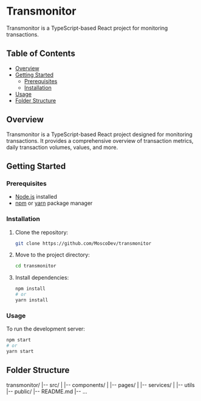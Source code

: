 # Transmonitor

Transmonitor is a TypeScript-based React project for monitoring transactions.

## Table of Contents

- [Overview](#overview)
- [Getting Started](#getting-started)
  - [Prerequisites](#prerequisites)
  - [Installation](#installation)
- [Usage](#usage)
- [Folder Structure](#folder-structure)

## Overview

Transmonitor is a TypeScript-based React project designed for monitoring transactions. It provides a comprehensive overview of transaction metrics, daily transaction volumes, values, and more.

## Getting Started

### Prerequisites

- [Node.js](https://nodejs.org/) installed
- [npm](https://www.npmjs.com/) or [yarn](https://yarnpkg.com/) package manager

### Installation

1. Clone the repository:

    ```bash
    git clone https://github.com/MoscoDev/transmonitor
    ```

2. Move to the project directory:

    ```bash
    cd transmonitor
    ```

3. Install dependencies:

    ```bash
    npm install
    # or
    yarn install
    ```

### Usage

To run the development server:

```bash
npm start
# or
yarn start
```

## Folder Structure

transmonitor/
|-- src/
|   |-- components/
|   |-- pages/
|   |-- services/
|   |-- utils
|-- public/
|-- README.md
|-- ...
